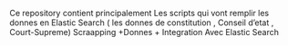 Ce repository contient
 principalement Les  scripts qui
 vont remplir les donnes en
 Elastic Search ( les donnes de
 constitution , Conseil d’etat ,
 Court-Supreme)
 Scraapping +Donnes +
 Integration Avec Elastic Search

